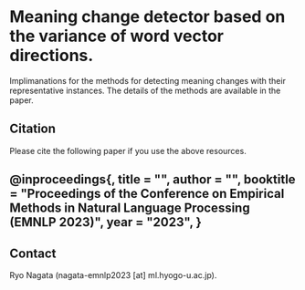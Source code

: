 # Meaning change detector based on the variance of word vector directions.
Implimanations for the methods for detecting meaning changes with their representative instances.
The details of the methods are available in the paper.

## Citation
Please cite the following paper if you use the above resources.

@inproceedings{,
   title = "",
   author = "",
   booktitle = "Proceedings of the Conference on Empirical Methods in Natural Language Processing (EMNLP 2023)",
   year = "2023",
}
---
## Contact
Ryo Nagata (nagata-emnlp2023 [at] ml.hyogo-u.ac.jp).
